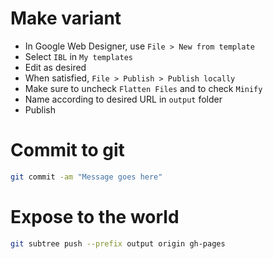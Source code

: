 # Make variant

- In Google Web Designer, use `File > New from template`
- Select `IBL` in `My templates`
- Edit as desired
- When satisfied, `File > Publish > Publish locally`
- Make sure to uncheck `Flatten Files` and to check `Minify`
- Name according to desired URL in `output` folder
- Publish

# Commit to git

```sh
git commit -am "Message goes here"
```

# Expose to the world

```sh
git subtree push --prefix output origin gh-pages
```
